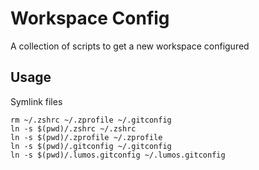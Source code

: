 # Workspace Config
A collection of scripts to get a new workspace configured

## Usage
Symlink files
```
rm ~/.zshrc ~/.zprofile ~/.gitconfig
ln -s $(pwd)/.zshrc ~/.zshrc
ln -s $(pwd)/.zprofile ~/.zprofile
ln -s $(pwd)/.gitconfig ~/.gitconfig
ln -s $(pwd)/.lumos.gitconfig ~/.lumos.gitconfig
```

